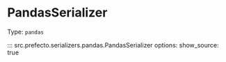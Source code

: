 # PandasSerializer

Type: `pandas`

::: src.prefecto.serializers.pandas.PandasSerializer
    options:
        show_source: true
